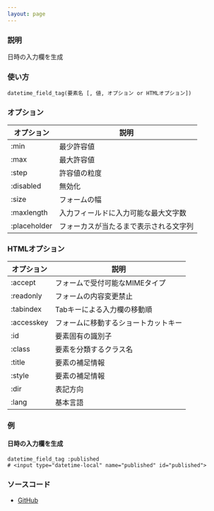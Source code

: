 ```yaml
---
layout: page
---
```

### 説明
日時の入力欄を生成

### 使い方
    datetime_field_tag(要素名 [, 値, オプション or HTMLオプション])

### オプション

オプション        | 説明
-------------|--------------------
:min         | 最少許容値
:max         | 最大許容値
:step        | 許容値の粒度
:disabled    | 無効化
:size        | フォームの幅
:maxlength   | 入力フィールドに入力可能な最大文字数
:placeholder | フォーカスが当たるまで表示される文字列

### HTMLオプション

オプション      | 説明
-----------|-------------------
:accept    | フォームで受付可能なMIMEタイプ
:readonly  | フォームの内容変更禁止
:tabindex  | Tabキーによる入力欄の移動順
:accesskey | フォームに移動するショートカットキー
:id        | 要素固有の識別子
:class     | 要素を分類するクラス名
:title     | 要素の補足情報
:style     | 要素の補足情報
:dir       | 表記方向
:lang      | 基本言語

### 例
#### 日時の入力欄を生成
    datetime_field_tag :published
    # <input type="datetime-local" name="published" id="published">

### ソースコード
* [GitHub](https://github.com/rails/rails/blob/f33d52c95217212cbacc8d5e44b5a8e3cdc6f5b3/actionview/lib/action_view/helpers/form_tag_helper.rb#L691)